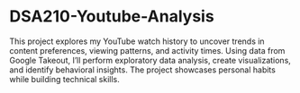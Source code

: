 # DSA210-Youtube-Analysis
This project explores my YouTube watch history to uncover trends in content preferences, viewing patterns, and activity times. Using data from Google Takeout, I’ll perform exploratory data analysis, create visualizations, and identify behavioral insights. The project showcases personal habits while building technical skills.
